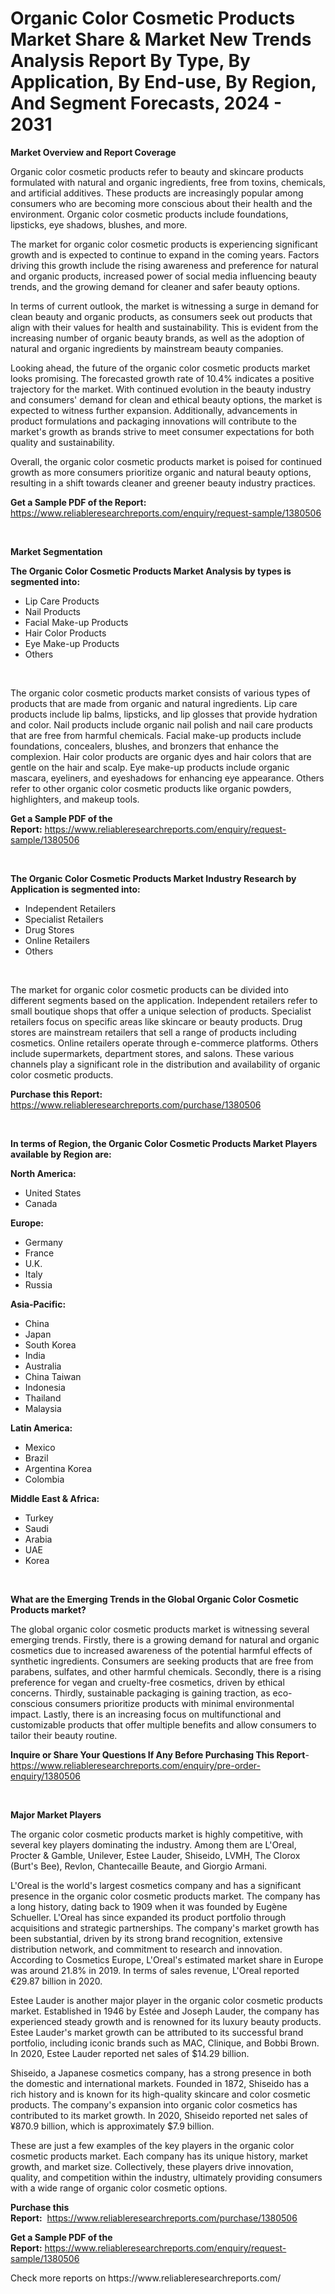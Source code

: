 <p><h1>Organic Color Cosmetic Products Market Share & Market New Trends Analysis Report By Type, By Application, By End-use, By Region, And Segment Forecasts, 2024 - 2031</h1></p><p><strong>Market Overview and Report Coverage</strong></p>
<p><p>Organic color cosmetic products refer to beauty and skincare products formulated with natural and organic ingredients, free from toxins, chemicals, and artificial additives. These products are increasingly popular among consumers who are becoming more conscious about their health and the environment. Organic color cosmetic products include foundations, lipsticks, eye shadows, blushes, and more.</p><p>The market for organic color cosmetic products is experiencing significant growth and is expected to continue to expand in the coming years. Factors driving this growth include the rising awareness and preference for natural and organic products, increased power of social media influencing beauty trends, and the growing demand for cleaner and safer beauty options.</p><p>In terms of current outlook, the market is witnessing a surge in demand for clean beauty and organic products, as consumers seek out products that align with their values for health and sustainability. This is evident from the increasing number of organic beauty brands, as well as the adoption of natural and organic ingredients by mainstream beauty companies.</p><p>Looking ahead, the future of the organic color cosmetic products market looks promising. The forecasted growth rate of 10.4% indicates a positive trajectory for the market. With continued evolution in the beauty industry and consumers' demand for clean and ethical beauty options, the market is expected to witness further expansion. Additionally, advancements in product formulations and packaging innovations will contribute to the market's growth as brands strive to meet consumer expectations for both quality and sustainability.</p><p>Overall, the organic color cosmetic products market is poised for continued growth as more consumers prioritize organic and natural beauty options, resulting in a shift towards cleaner and greener beauty industry practices.</p></p>
<p><strong>Get a Sample PDF of the Report:</strong> <a href="https://www.reliableresearchreports.com/enquiry/request-sample/1380506">https://www.reliableresearchreports.com/enquiry/request-sample/1380506</a></p>
<p>&nbsp;</p>
<p><strong>Market Segmentation</strong></p>
<p><strong>The Organic Color Cosmetic Products Market Analysis by types is segmented into:</strong></p>
<p><ul><li>Lip Care Products</li><li>Nail Products</li><li>Facial Make-up Products</li><li>Hair Color Products</li><li>Eye Make-up Products</li><li>Others</li></ul></p>
<p>&nbsp;</p>
<p><p>The organic color cosmetic products market consists of various types of products that are made from organic and natural ingredients. Lip care products include lip balms, lipsticks, and lip glosses that provide hydration and color. Nail products include organic nail polish and nail care products that are free from harmful chemicals. Facial make-up products include foundations, concealers, blushes, and bronzers that enhance the complexion. Hair color products are organic dyes and hair colors that are gentle on the hair and scalp. Eye make-up products include organic mascara, eyeliners, and eyeshadows for enhancing eye appearance. Others refer to other organic color cosmetic products like organic powders, highlighters, and makeup tools.</p></p>
<p><strong>Get a Sample PDF of the Report:</strong>&nbsp;<a href="https://www.reliableresearchreports.com/enquiry/request-sample/1380506">https://www.reliableresearchreports.com/enquiry/request-sample/1380506</a></p>
<p>&nbsp;</p>
<p><strong>The Organic Color Cosmetic Products Market Industry Research by Application is segmented into:</strong></p>
<p><ul><li>Independent Retailers</li><li>Specialist Retailers</li><li>Drug Stores</li><li>Online Retailers</li><li>Others</li></ul></p>
<p>&nbsp;</p>
<p><p>The market for organic color cosmetic products can be divided into different segments based on the application. Independent retailers refer to small boutique shops that offer a unique selection of products. Specialist retailers focus on specific areas like skincare or beauty products. Drug stores are mainstream retailers that sell a range of products including cosmetics. Online retailers operate through e-commerce platforms. Others include supermarkets, department stores, and salons. These various channels play a significant role in the distribution and availability of organic color cosmetic products.</p></p>
<p><strong>Purchase this Report:</strong>&nbsp; <a href="https://www.reliableresearchreports.com/purchase/1380506">https://www.reliableresearchreports.com/purchase/1380506</a></p>
<p>&nbsp;</p>
<p><strong>In terms of Region, the Organic Color Cosmetic Products Market Players available by Region are:</strong></p>
<p>
    <p> <strong> North America: </strong>
        <ul>
            <li>United States</li>
            <li>Canada</li>
        </ul>
        </p> 
    <p> <strong> Europe: </strong>
        <ul>
            <li>Germany</li>
            <li>France</li>
            <li>U.K.</li>
            <li>Italy</li>
            <li>Russia</li>
        </ul>
        </p> 
    <p> <strong> Asia-Pacific: </strong>
        <ul>
            <li>China</li>
            <li>Japan</li>
            <li>South Korea</li>
            <li>India</li>
            <li>Australia</li>
            <li>China Taiwan</li>
            <li>Indonesia</li>
            <li>Thailand</li>
            <li>Malaysia</li>
        </ul>
        </p> 
    <p> <strong> Latin America: </strong>
        <ul>
            <li>Mexico</li>
            <li>Brazil</li>
            <li>Argentina Korea</li>
            <li>Colombia</li>
        </ul>
        </p> 
    <p> <strong> Middle East & Africa: </strong>
        <ul>
            <li>Turkey</li>
            <li>Saudi</li>
            <li>Arabia</li>
            <li>UAE</li>
            <li>Korea</li>
        </ul>
    </p>
    </p>
<p>&nbsp;</p>
<p><strong>What are the Emerging Trends in the Global Organic Color Cosmetic Products market?</strong></p>
<p><p>The global organic color cosmetic products market is witnessing several emerging trends. Firstly, there is a growing demand for natural and organic cosmetics due to increased awareness of the potential harmful effects of synthetic ingredients. Consumers are seeking products that are free from parabens, sulfates, and other harmful chemicals. Secondly, there is a rising preference for vegan and cruelty-free cosmetics, driven by ethical concerns. Thirdly, sustainable packaging is gaining traction, as eco-conscious consumers prioritize products with minimal environmental impact. Lastly, there is an increasing focus on multifunctional and customizable products that offer multiple benefits and allow consumers to tailor their beauty routine.</p></p>
<p><strong>Inquire or Share Your Questions If Any Before Purchasing This Report</strong>- <a href="https://www.reliableresearchreports.com/enquiry/pre-order-enquiry/1380506">https://www.reliableresearchreports.com/enquiry/pre-order-enquiry/1380506</a></p>
<p>&nbsp;</p>
<p><strong>Major Market Players</strong></p>
<p><p>The organic color cosmetic products market is highly competitive, with several key players dominating the industry. Among them are L'Oreal, Procter & Gamble, Unilever, Estee Lauder, Shiseido, LVMH, The Clorox (Burt's Bee), Revlon, Chantecaille Beaute, and Giorgio Armani.</p><p>L'Oreal is the world's largest cosmetics company and has a significant presence in the organic color cosmetic products market. The company has a long history, dating back to 1909 when it was founded by Eugène Schueller. L'Oreal has since expanded its product portfolio through acquisitions and strategic partnerships. The company's market growth has been substantial, driven by its strong brand recognition, extensive distribution network, and commitment to research and innovation. According to Cosmetics Europe, L'Oreal's estimated market share in Europe was around 21.8% in 2019. In terms of sales revenue, L'Oreal reported €29.87 billion in 2020.</p><p>Estee Lauder is another major player in the organic color cosmetic products market. Established in 1946 by Estée and Joseph Lauder, the company has experienced steady growth and is renowned for its luxury beauty products. Estee Lauder's market growth can be attributed to its successful brand portfolio, including iconic brands such as MAC, Clinique, and Bobbi Brown. In 2020, Estee Lauder reported net sales of $14.29 billion.</p><p>Shiseido, a Japanese cosmetics company, has a strong presence in both the domestic and international markets. Founded in 1872, Shiseido has a rich history and is known for its high-quality skincare and color cosmetic products. The company's expansion into organic color cosmetics has contributed to its market growth. In 2020, Shiseido reported net sales of ¥870.9 billion, which is approximately $7.9 billion.</p><p>These are just a few examples of the key players in the organic color cosmetic products market. Each company has its unique history, market growth, and market size. Collectively, these players drive innovation, quality, and competition within the industry, ultimately providing consumers with a wide range of organic color cosmetic options.</p></p>
<p><strong>Purchase this Report:</strong>&nbsp;&nbsp;<a href="https://www.reliableresearchreports.com/purchase/1380506">https://www.reliableresearchreports.com/purchase/1380506</a></p>
<p></p>
<p><strong>Get a Sample PDF of the Report:</strong>&nbsp;<a href="https://www.reliableresearchreports.com/enquiry/request-sample/1380506">https://www.reliableresearchreports.com/enquiry/request-sample/1380506</a></p>
<p>Check more reports on https://www.reliableresearchreports.com/</p>